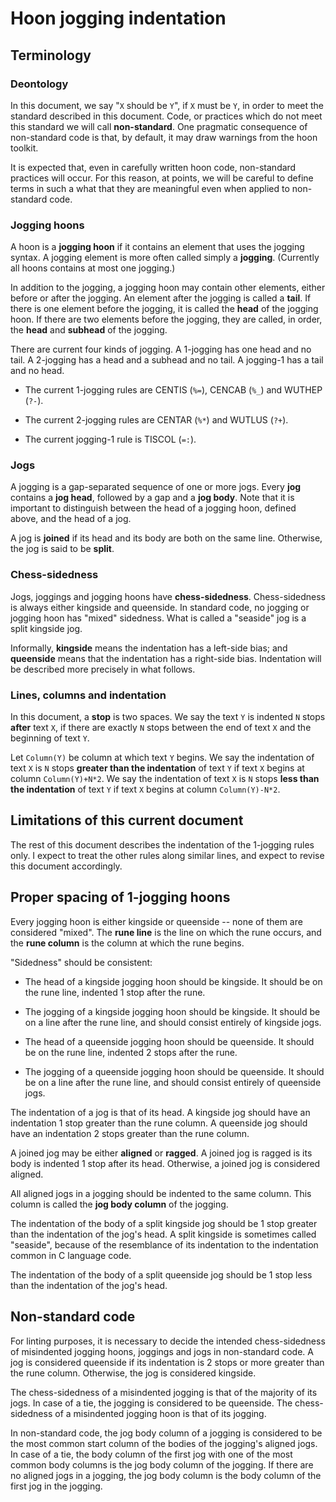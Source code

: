 # Hoon jogging indentation

## Terminology

### Deontology

In this document, we say "`X` should be `Y`",
if `X` must be `Y`, in order to meet the standard described
in this document.
Code, or practices which do not meet this standard we
will call **non-standard**.
One pragmatic consequence of non-standard code
is that,
by default, it may draw warnings from the hoon toolkit.

It is expected that, even in carefully written hoon code,
non-standard practices will occur.
For this reason, at points,
we will be careful to define
terms in such a what that they are meaningful even
when applied to non-standard code.

### Jogging hoons

A hoon is a **jogging hoon** if it contains an element that
uses the jogging syntax.
A jogging element is more often called simply a **jogging**.
(Currently all hoons contains at most one jogging.)

In addition to the jogging, a jogging hoon may contain
other elements, either before or after the jogging.
An element after the jogging is called a **tail**.
If there is one element before the jogging, it
is called the **head** of the jogging hoon.
If there are two elements before the jogging, they
are called, in order, the **head** and **subhead** of
the jogging.

There are current four kinds of jogging.
A 1-jogging has one head and no tail.
A 2-jogging has a head and a subhead and no tail.
A jogging-1 has a tail and no head.

* The current 1-jogging rules are CENTIS (`%=`), CENCAB (`%_`) and WUTHEP (`?-`).

* The current 2-jogging rules are CENTAR (`%*`) and WUTLUS (`?+`).

* The current jogging-1 rule is TISCOL (`=:`).

### Jogs

A jogging is a gap-separated sequence of one or more jogs.
Every **jog** contains a **jog head**, followed by a gap and a **jog body**.
Note that it is important to distinguish between the head of a jogging
hoon, defined above, and the head of a jog.

A jog is **joined** if its head and its body are both on the same line.
Otherwise, the jog is said to be **split**.

### Chess-sidedness

Jogs, joggings and jogging hoons have **chess-sidedness**.
Chess-sidedness is always either kingside and queenside.
In standard code,
no jogging or jogging hoon has "mixed"
sidedness.
What is called a "seaside" jog is a split kingside jog.

Informally, **kingside** means the indentation has a left-side bias;
and **queenside** means that the indentation has a right-side bias.
Indentation will be described more precisely in what follows.

### Lines, columns and indentation

In this document, a **stop** is two spaces.
We say the text `Y` is indented `N` stops **after** text `X`,
if there are exactly `N` stops between the end of text `X`
and the beginning of text `Y`.

Let `Column(Y)` be column at which text `Y` begins.
We say the indentation of text `X` is `N` stops **greater than the indentation**
of text `Y` if text `X` begins at column `Column(Y)+N*2`.
We say the indentation of text `X` is `N` stops **less than the indentation**
of text `Y` if text `X` begins at column `Column(Y)-N*2`.

## Limitations of this current document

The rest of this document describes the indentation of the 1-jogging
rules only.
I expect to treat the other rules along similar lines,
and expect to revise this document accordingly.

## Proper spacing of 1-jogging hoons

Every jogging hoon is either kingside or queenside --
none of them are considered "mixed".
The **rune line** is the line on which the rune occurs,
and the **rune column** is the column at which the rune begins.


"Sidedness" should be consistent:

* The head of a kingside jogging hoon should be kingside.
It should be on the rune line,
indented 1 stop after the rune.

* The jogging of a kingside jogging hoon should be kingside.
It should be on a line after the rune line,
and should consist entirely of kingside jogs.

* The head of a queenside jogging hoon should be queenside.
It should be on the rune line,
indented 2 stops after the rune.

* The jogging of a queenside jogging hoon should be queenside.
It should be on a line after the rune line,
and should consist entirely of queenside jogs.

The indentation of a jog is that of its head.
A kingside jog should have an indentation 1 stop greater than
the rune column.
A queenside jog should have an indentation 2 stops greater than
the rune column.

A joined jog may be either **aligned** or **ragged**.
A joined jog is ragged is its body is indented 1 stop after
its head.
Otherwise, a joined jog is considered aligned.

All aligned jogs in a jogging should be indented to the
same column.
This column is called the **jog body column** of the jogging.

The indentation of the body of a split kingside jog
should be 1 stop greater than the indentation of the jog's head.
A split kingside is sometimes called "seaside",
because of the resemblance of its indentation to the indentation
common in C language code.

The indentation of the body of a split queenside jog
should be 1 stop less than the indentation of the jog's head.

## Non-standard code

For linting purposes, it is necessary to decide the intended
chess-sidedness of misindented jogging hoons, joggings and jogs
in non-standard code.
A jog is considered queenside if its indentation is 2 stops or more
greater than the rune column.
Otherwise, the jog is considered kingside.

The chess-sidedness of a misindented jogging is that of the majority
of its jogs.
In case of a tie, the jogging is considered to be queenside.
The chess-sidedness of a misindented jogging hoon is that of its
jogging.

In non-standard code,
the jog body column of a jogging is considered to be the most common start column
of the bodies of the jogging's aligned jogs.
In case of a tie, the body column of the first jog with one of the most common
body columns is the jog body column of the jogging.
If there are no aligned jogs in a jogging,
the jog body column is the body column of the first jog in the jogging.
